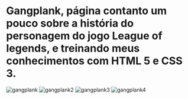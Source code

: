 # Gangplank, página contanto um pouco sobre a história do personagem do jogo League of legends, e treinando meus conhecimentos com HTML 5 e CSS 3.
![gangplank](https://user-images.githubusercontent.com/70242822/134030156-616eedd7-d264-4483-87ba-5743da529ce6.jpg)
![gangplank2](https://user-images.githubusercontent.com/70242822/134030159-e6a080a2-44cf-4ab1-9677-821d5db4c388.jpg)
![gangplank3](https://user-images.githubusercontent.com/70242822/134030160-5a73cfdb-3730-47e3-ba17-6ea80ce13e77.jpg)
![gangplank4](https://user-images.githubusercontent.com/70242822/134030161-00d1f481-0acf-41cb-ba45-e880c9e64f32.jpg)
